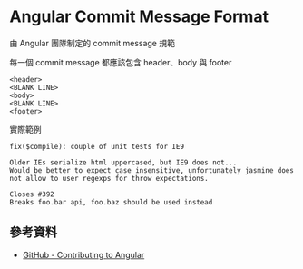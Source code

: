 # Angular Commit Message Format

由 Angular 團隊制定的 commit message 規範

每一個 commit message 都應該包含 header、body 與 footer

```text
<header>
<BLANK LINE>
<body>
<BLANK LINE>
<footer>
```

實際範例

```text
fix($compile): couple of unit tests for IE9

Older IEs serialize html uppercased, but IE9 does not...
Would be better to expect case insensitive, unfortunately jasmine does
not allow to user regexps for throw expectations.

Closes #392
Breaks foo.bar api, foo.baz should be used instead
```

## 參考資料

- [GitHub - Contributing to Angular](https://github.com/angular/angular/blob/main/CONTRIBUTING.md#-commit-message-format)
